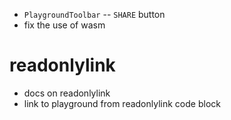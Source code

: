 - `PlaygroundToolbar` -- `SHARE` button
- fix the use of wasm

# readonlylink

- docs on readonlylink
- link to playground from readonlylink code block
